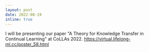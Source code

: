 ```yaml
---
layout: post
date: 2022-08-19
inline: true
---
```


I will be presenting our paper "A Theory for Knowledge Transfer in Continual Learning" at CoLLAs 2022. <a href='https://virtual.lifelong-ml.cc/poster_58.html'>https://virtual.lifelong-ml.cc/poster_58.html<a> 
